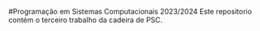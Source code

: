 #Programação em Sistemas Computacionais 2023/2024
Este repositorio contém o terceiro trabalho da cadeira de PSC.
